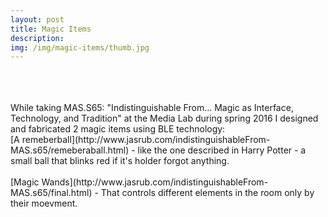 ```yaml
---
layout: post
title: Magic Items
description:
img: /img/magic-items/thumb.jpg
---
```


<div class="img_row">
	<a href="{{ site.baseurl }}/img/magic-items/img1.jpg"><img class="col one" src="{{ site.baseurl }}/img/magic-items/img1.jpg" alt=""></a>
	<a href="{{ site.baseurl }}/img/magic-items/img2.jpg"><img class="col one" src="{{ site.baseurl }}/img/magic-items/img2.jpg" alt=""></a>
	<a href="{{ site.baseurl }}/img/magic-items/ball.jpg"><img class="col one" src="{{ site.baseurl }}/img/magic-items/ball.jpg" alt=""></a>
</div> 
<br/>
<br/>
While taking MAS.S65: "Indistinguishable From… Magic as Interface, Technology, and Tradition" at the Media Lab during spring 2016 I designed and fabricated 2 magic items using BLE technology:  
<br/>
[A remeberball](http://www.jasrub.com/indistinguishableFrom-MAS.s65/remeberaball.html) - like the one described in Harry Potter - a small ball that blinks red if it's holder forgot anything.
<br/>
<br/>
[Magic Wands](http://www.jasrub.com/indistinguishableFrom-MAS.s65/final.html) - That controls different elements in the room only by their moevment.
